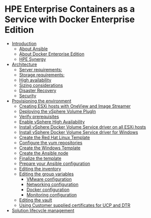 <?xml version="1.0" encoding="UTF-8"?>
<!DOCTYPE html
  PUBLIC "-//W3C//DTD XHTML 1.0 Transitional//EN" "http://www.w3.org/TR/xhtml1/DTD/xhtml1-transitional.dtd">
<html xmlns="http://www.w3.org/1999/xhtml" xml:lang="en" lang="en">
<head><meta http-equiv="Content-Type" content="text/html; charset=UTF-8" />

<meta name="DC.Type" content="map" />
<meta name="DC.Title" content="HPE Enterprise Containers as a Service with Docker Enterprise Edition" />
<meta name="DC.Format" content="XHTML" />
<link rel="stylesheet" type="text/css" href="commonltr.css" />
</head>
<body><h1 class="title topictitle1">HPE Enterprise Containers as a Service with Docker Enterprise Edition </h1><div><ul class="map"><li class="topicref"><a href="README.html#introduction">Introduction</a><ul><li class="topicref"><a href="README.html#about-ansible">About Ansible</a></li><li class="topicref"><a href="README.html#docker-ee">About Docker Enterprise Edition</a></li><li class="topicref"><a href="README.html#synergy">HPE Synergy</a></li></ul></li><li class="topicref"><a href="README.html#architecture">Architecture</a><ul><li class="topicref"><a href="README.html#server-reqs">Server requirements:</a></li><li class="topicref"><a href="README.html#storage-reqs">Storage requirements:</a></li><li class="topicref"><a href="README.html#ha">High availability</a></li><li class="topicref"><a href="README.html#sizing">Sizing considerations</a></li><li class="topicref"><a href="README.html#disaster-recovery">Disaster Recovery</a></li><li class="topicref"><a href="README.html#security">Security</a></li></ul></li><li class="topicref"><a href="README.html#provisioning">Provisioning the environment</a><ul><li class="topicref"><a href="README.html#esxi-hosts">Creating ESXi hosts with OneView and Image Streamer</a></li><li class="topicref"><a href="README.html#deploy-plugin">Deploying the vSphere Volume PlugIn</a></li><li class="topicref"><a href="README.html#verify-prereqs">Verify prerequisites</a></li><li class="topicref"><a href="README.html#vsphere-ha">Enable vSphere High Availability</a></li><li class="topicref"><a href="README.html#install-vdvs">Install vSphere Docker Volume Service driver on all ESXi hosts</a></li><li class="topicref"><a href="README.html#install-vdvs-win">Install vSphere Docker Volume Service driver for Windows</a></li><li class="topicref"><a href="README.html#create-rhel-template">Create the Red Hat Linux Template</a></li><li class="topicref"><a href="README.html#config-yum">Configure the yum repositories</a></li><li class="topicref"><a href="README.html#create-template-win">Create the Windows Template</a></li><li class="topicref"><a href="README.html#create-ansible-node">Create the Ansible node</a></li><li class="topicref"><a href="README.html#finalize-template">Finalize the template</a></li><li class="topicref"><a href="README.html#ansible-config">Prepare your Ansible configuration</a></li><li class="topicref"><a href="README.html#edit-inventory">Editing the inventory</a></li><li class="topicref"><a href="README.html#edit-group-var">Editing the group variables</a><ul><li class="topicref"><a href="README.html#vmware-config">VMware configuration</a></li><li class="topicref"><a href="README.html#network-config">Networking configuration</a></li><li class="topicref"><a href="README.html#docker-config">Docker configuration</a></li><li class="topicref"><a href="README.html#monitoring-config">Monitoring configuration</a></li></ul></li><li class="topicref"><a href="README.html#edit-vault">Editing the vault</a></li><li class="topicref"><a href="README.html#customer-certs">Using Customer supplied certificates for UCP and DTR</a></li></ul></li><li class="topicref"><a href="README.html#lifecycle">Solution lifecycle management</a></li></ul></div></body></html>